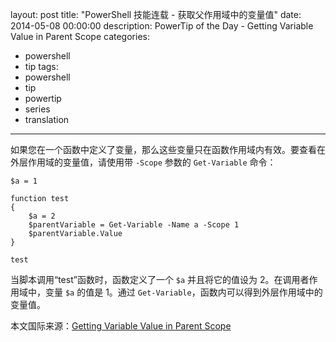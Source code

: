 ﻿layout: post
title: "PowerShell 技能连载 - 获取父作用域中的变量值"
date: 2014-05-08 00:00:00
description: PowerTip of the Day - Getting Variable Value in Parent Scope
categories:
- powershell
- tip
tags:
- powershell
- tip
- powertip
- series
- translation
---
如果您在一个函数中定义了变量，那么这些变量只在函数作用域内有效。要查看在外层作用域的变量值，请使用带 `-Scope` 参数的 `Get-Variable` 命令：

    $a = 1
    
    function test
    {
        $a = 2
        $parentVariable = Get-Variable -Name a -Scope 1
        $parentVariable.Value
    }
    
    test 

当脚本调用“test”函数时，函数定义了一个 `$a` 并且将它的值设为 2。在调用者作用域中，变量 `$a` 的值是 1。通过 `Get-Variable`，函数内可以得到外层作用域中的变量值。

<!--more-->
本文国际来源：[Getting Variable Value in Parent Scope](http://powershell.com/cs/blogs/tips/archive/2014/05/08/getting-variable-value-in-parent-scope.aspx)
